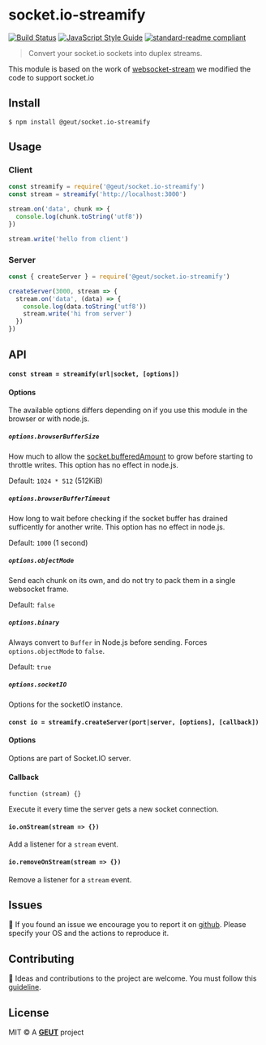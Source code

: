 # socket.io-streamify

[![Build Status](https://travis-ci.com/geut/socket.io-streamify.svg?branch=master)](https://travis-ci.com/geut/socket.io-streamify)
[![JavaScript Style Guide](https://img.shields.io/badge/code_style-standard-brightgreen.svg)](https://standardjs.com)
[![standard-readme compliant](https://img.shields.io/badge/readme%20style-standard-brightgreen.svg?style=flat-square)](https://github.com/RichardLitt/standard-readme)

> Convert your socket.io sockets into duplex streams.

This module is based on the work of [websocket-stream](https://github.com/maxogden/websocket-stream) we modified the code to support socket.io

## <a name="install"></a> Install

```
$ npm install @geut/socket.io-streamify
```

## <a name="usage"></a> Usage

### Client
```javascript
const streamify = require('@geut/socket.io-streamify')
const stream = streamify('http://localhost:3000')

stream.on('data', chunk => {
  console.log(chunk.toString('utf8'))
})

stream.write('hello from client')
```

### Server
```javascript
const { createServer } = require('@geut/socket.io-streamify')

createServer(3000, stream => {
  stream.on('data', (data) => {
    console.log(data.toString('utf8'))
    stream.write('hi from server')
  })
})
```

## <a name="api"></a> API

#### `const stream = streamify(url|socket, [options])`

#### Options

The available options differs depending on if you use this module in the browser or with node.js.

##### `options.browserBufferSize`

How much to allow the [socket.bufferedAmount](https://developer.mozilla.org/en-US/docs/Web/API/WebSocket#Attributes) to grow before starting to throttle writes. This option has no effect in node.js.

Default: `1024 * 512` (512KiB)

##### `options.browserBufferTimeout`

How long to wait before checking if the socket buffer has drained sufficently for another write. This option has no effect in node.js.

Default: `1000` (1 second)

##### `options.objectMode`

Send each chunk on its own, and do not try to pack them in a single
websocket frame.

Default: `false`

##### `options.binary`

Always convert to `Buffer` in Node.js before sending.
Forces `options.objectMode` to `false`.

Default: `true`

##### `options.socketIO`

Options for the socketIO instance.

#### `const io = streamify.createServer(port|server, [options], [callback])`

#### Options

Options are part of Socket.IO server.

#### Callback

`function (stream) {}`

Execute it every time the server gets a new socket connection.

#### `io.onStream(stream => {})`

Add a listener for a `stream` event.

#### `io.removeOnStream(stream => {})`

Remove a listener for a `stream` event.

## <a name="issues"></a> Issues

:bug: If you found an issue we encourage you to report it on [github](https://github.com/geut/socket.io-streamify/issues). Please specify your OS and the actions to reproduce it.

## <a name="contribute"></a> Contributing

:busts_in_silhouette: Ideas and contributions to the project are welcome. You must follow this [guideline](https://github.com/geut/socket.io-streamify/blob/master/CONTRIBUTING.md).

## License

MIT © A [**GEUT**](http://geutstudio.com/) project
